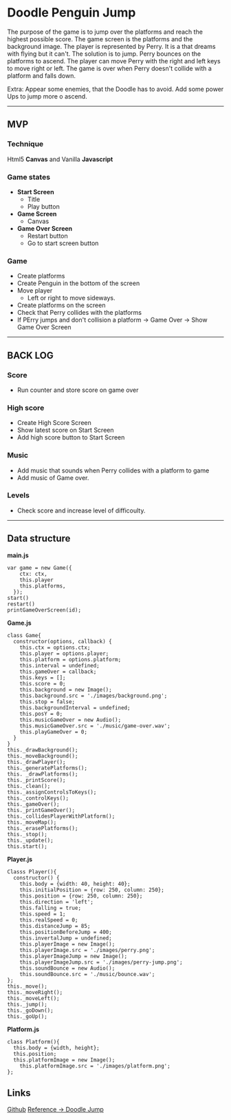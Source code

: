 # Doodle Penguin Jump
The purpose of the game is to jump over the platforms and reach the highest possible score.
The game screen is the platforms and the background image.
The player is represented by Perry. 
It is a that dreams with flying but it can't. The solution is to jump. 
Perry  bounces on the platforms to ascend.
The player can move Perry with the right and left keys to move right or left.
The game is over when Perry doesn't collide with a platform and falls down.

Extra: 
Appear some enemies, that the Doodle has to avoid.
Add some power Ups to jump more o ascend.
* * *
## MVP
### Technique
Html5 __Canvas__ and Vanilla __Javascript__
### Game states
* __Start Screen__
  * Title
  * Play button
* __Game Screen__
  * Canvas
* __Game Over Screen__
  * Restart button
  * Go to start screen button
### Game
* Create platforms
* Create Penguin in the bottom of the screen
* Move player
  * Left or right to move sideways.
* Create platforms on the screen
* Check that Perry collides with the platforms
* If PErry jumps and don't collision a platform -> Game Over -> Show Game Over Screen
* * *
## BACK LOG
### Score
* Run counter and store score on game over
### High score
* Create High Score Screen
* Show latest score on Start Screen
* Add high score button to Start Screen
### Music
* Add music that sounds when Perry collides with a platform to game
* Add music of Game over.
### Levels
* Check score and increase level of difficoulty.
* * *
## Data structure
__main.js__
````
var game = new Game({
    ctx: ctx,
    this.player
    this.platforms,
  });
start()
restart()
printGameOverScreen(id);

````
__Game.js__
````
class Game{
  constructor(options, callback) {
    this.ctx = options.ctx;
    this.player = options.player;
    this.platform = options.platform;
    this.interval = undefined;
    this.gameOver = callback;
    this.keys = [];
    this.score = 0;
    this.background = new Image();
    this.background.src = './images/background.png';
    this.stop = false;
    this.backgroundInterval = undefined;
    this.posY = 0;
    this.musicGameOver = new Audio();
    this.musicGameOver.src = './music/game-over.wav';
    this.playGameOver = 0;
  }
}
this._drawBackground();
this._moveBackground();
this._drawPlayer();
this._generatePlatforms();
this. _drawPlatforms();
this._printScore();
this._clean();
this._assignControlsToKeys();
this._controlKeys();
this._gameOver();
this._printGameOver();
this._collidesPlayerWithPlatform();
this._moveMap();
this._erasePlatforms();
this._stop();
this._update();
this.start();
````
__Player.js__
````
Classs Player(){
  constructor() {
    this.body = {width: 40, height: 40};
    this.initialPosition = {row: 250, column: 250};
    this.position = {row: 250, column: 250};
    this.direction = 'left';
    this.falling = true;
    this.speed = 1;
    this.realSpeed = 0; 
    this.distanceJump = 85;
    this.positionBeforeJump = 400;
    this.invertalJump = undefined;
    this.playerImage = new Image();
    this.playerImage.src = './images/perry.png';
    this.playerImageJump = new Image();
    this.playerImageJump.src = './images/perry-jump.png';
    this.soundBounce = new Audio();
    this.soundBounce.src = './music/bounce.wav';
};
this._move();
this._moveRight();
this._moveLeft();
this._jump();
this._goDown();
this._goUp();
````
__Platform.js__
````
class Platform(){
  this.body = {width, height};
  this.position;
  this.platformImage = new Image();
    this.platformImage.src = './images/platform.png';   
};
````
## Links

[Github](https://github.com/jaimemorav/project-1-game)
[Reference -> Doodle Jump](https://www.paisdelosjuegos.es/juego/salto+hacia+arriba/doodle+jump.html)